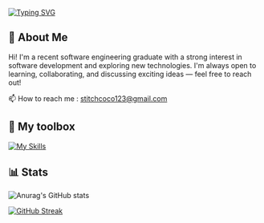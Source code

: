 <a href="https://git.io/typing-svg"><img src="https://readme-typing-svg.demolab.com?font=Fira+Code&size=30&duration=3000&color=BE77FF&center=true&width=500&height=150&lines=Hello!%F0%9F%91%8B+I'm+JHIH" alt="Typing SVG" /></a>

## 👋 About Me
Hi! I'm a recent software engineering graduate with a strong interest in software development and exploring new technologies.
I'm always open to learning, collaborating, and discussing exciting ideas — feel free to reach out!

📫 How to reach me : stitchcoco123@gmail.com

<p align="left">
</p>

## 🔧&nbsp;My toolbox
[![My Skills](https://skillicons.dev/icons?i=java,py,kotlin,docker,vue,mysql,eclipse,idea,html,css,git,nodejs)](https://skillicons.dev)


## 📊&nbsp;Stats
![Anurag's GitHub stats](https://github-readme-stats.vercel.app/api?username=JHIH123&show_icons=true&theme=dracula&hide_border=true&bg_color=30,FFCAD4,904e95&title_color=FFFFFF&icon_color=FFF480)

<a href="https://git.io/streak-stats"><img src="https://github-readme-streak-stats.herokuapp.com?user=JHIH123&theme=dracula&hide_border=%E9%8C%AF%E8%AA%A4%E7%9A%84&short_numbers=%E9%8C%AF%E8%AA%A4%E7%9A%84" alt="GitHub Streak" /></a>

<!-- <details>
    <summary>123</summary>

    gmail
</details> -->



<!--
**JHIH123/JHIH123** is a ✨ _special_ ✨ repository because its `README.md` (this file) appears on your GitHub profile.

Here are some ideas to get you started:

- 🔭 I’m currently working on ...
- 🌱 I’m currently learning ...
- 👯 I’m looking to collaborate on ...
- 🤔 I’m looking for help with ...
- 💬 Ask me about ...
- 📫 How to reach me: ...
- 😄 Pronouns: ...
- ⚡ Fun fact: ...
-->
